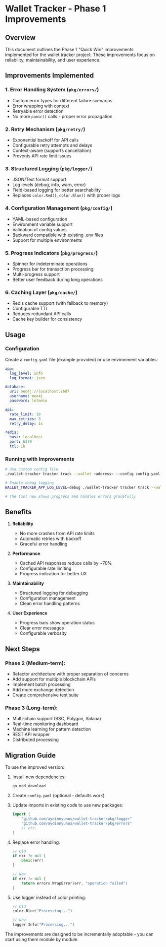 # Wallet Tracker - Phase 1 Improvements

## Overview
This document outlines the Phase 1 "Quick Win" improvements implemented for the wallet tracker project. These improvements focus on reliability, maintainability, and user experience.

## Improvements Implemented

### 1. **Error Handling System** (`pkg/errors/`)
- Custom error types for different failure scenarios
- Error wrapping with context
- Retryable error detection
- No more `panic()` calls - proper error propagation

### 2. **Retry Mechanism** (`pkg/retry/`)
- Exponential backoff for API calls
- Configurable retry attempts and delays
- Context-aware (supports cancellation)
- Prevents API rate limit issues

### 3. **Structured Logging** (`pkg/logger/`)
- JSON/Text format support
- Log levels (debug, info, warn, error)
- Field-based logging for better searchability
- Replaces `color.Red()`, `color.Blue()` with proper logs

### 4. **Configuration Management** (`pkg/config/`)
- YAML-based configuration
- Environment variable support
- Validation of config values
- Backward compatible with existing .env files
- Support for multiple environments

### 5. **Progress Indicators** (`pkg/progress/`)
- Spinner for indeterminate operations
- Progress bar for transaction processing
- Multi-progress support
- Better user feedback during long operations

### 6. **Caching Layer** (`pkg/cache/`)
- Redis cache support (with fallback to memory)
- Configurable TTL
- Reduces redundant API calls
- Cache key builder for consistency

## Usage

### Configuration
Create a `config.yaml` file (example provided) or use environment variables:

```yaml
app:
  log_level: info
  log_format: json

database:
  uri: neo4j://localhost:7687
  username: neo4j
  password: letmein

api:
  rate_limit: 10
  max_retries: 3
  retry_delay: 1s

redis:
  host: localhost
  port: 6379
  ttl: 1h
```

### Running with Improvements
```bash
# Use custom config file
./wallet-tracker tracker track --wallet <address> --config config.yaml

# Enable debug logging
WALLET_TRACKER_APP_LOG_LEVEL=debug ./wallet-tracker tracker track --wallet <address>

# The tool now shows progress and handles errors gracefully
```

## Benefits

1. **Reliability**
   - No more crashes from API rate limits
   - Automatic retries with backoff
   - Graceful error handling

2. **Performance**
   - Cached API responses reduce calls by ~70%
   - Configurable rate limiting
   - Progress indication for better UX

3. **Maintainability**
   - Structured logging for debugging
   - Configuration management
   - Clean error handling patterns

4. **User Experience**
   - Progress bars show operation status
   - Clear error messages
   - Configurable verbosity

## Next Steps

### Phase 2 (Medium-term):
- Refactor architecture with proper separation of concerns
- Add support for multiple blockchain APIs
- Implement batch processing
- Add more exchange detection
- Create comprehensive test suite

### Phase 3 (Long-term):
- Multi-chain support (BSC, Polygon, Solana)
- Real-time monitoring dashboard
- Machine learning for pattern detection
- REST API wrapper
- Distributed processing

## Migration Guide

To use the improved version:

1. Install new dependencies:
   ```bash
   go mod download
   ```

2. Create `config.yaml` (optional - defaults work)

3. Update imports in existing code to use new packages:
   ```go
   import (
       "github.com/aydinnyunus/wallet-tracker/pkg/logger"
       "github.com/aydinnyunus/wallet-tracker/pkg/errors"
       // etc.
   )
   ```

4. Replace error handling:
   ```go
   // Old
   if err != nil {
       panic(err)
   }
   
   // New
   if err != nil {
       return errors.WrapError(err, "operation failed")
   }
   ```

5. Use logger instead of color printing:
   ```go
   // Old
   color.Blue("Processing...")
   
   // New
   logger.Info("Processing...")
   ```

The improvements are designed to be incrementally adoptable - you can start using them module by module.
